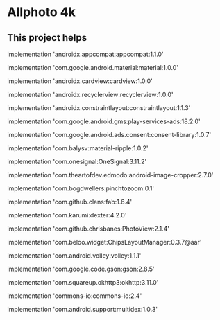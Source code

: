 # Allphoto 4k
## This project helps

 implementation 'androidx.appcompat:appcompat:1.1.0'
 
 implementation 'com.google.android.material:material:1.0.0'
 
 implementation 'androidx.cardview:cardview:1.0.0'
 
 implementation 'androidx.recyclerview:recyclerview:1.0.0'
 
 implementation 'androidx.constraintlayout:constraintlayout:1.1.3'
 
 implementation 'com.google.android.gms:play-services-ads:18.2.0'
 
 implementation 'com.google.android.ads.consent:consent-library:1.0.7'
 
 implementation 'com.balysv:material-ripple:1.0.2'
 
 implementation 'com.onesignal:OneSignal:3.11.2'
 
 implementation 'com.theartofdev.edmodo:android-image-cropper:2.7.0'
 
 implementation 'com.bogdwellers:pinchtozoom:0.1'
 
 implementation 'com.github.clans:fab:1.6.4'
 
 implementation 'com.karumi:dexter:4.2.0'
 
 implementation 'com.github.chrisbanes:PhotoView:2.1.4'
 
 implementation 'com.beloo.widget:ChipsLayoutManager:0.3.7@aar'
 
 implementation 'com.android.volley:volley:1.1.1'
 
 implementation 'com.google.code.gson:gson:2.8.5'
 
 implementation 'com.squareup.okhttp3:okhttp:3.11.0'
 
 implementation 'commons-io:commons-io:2.4'
 
 implementation 'com.android.support:multidex:1.0.3'
